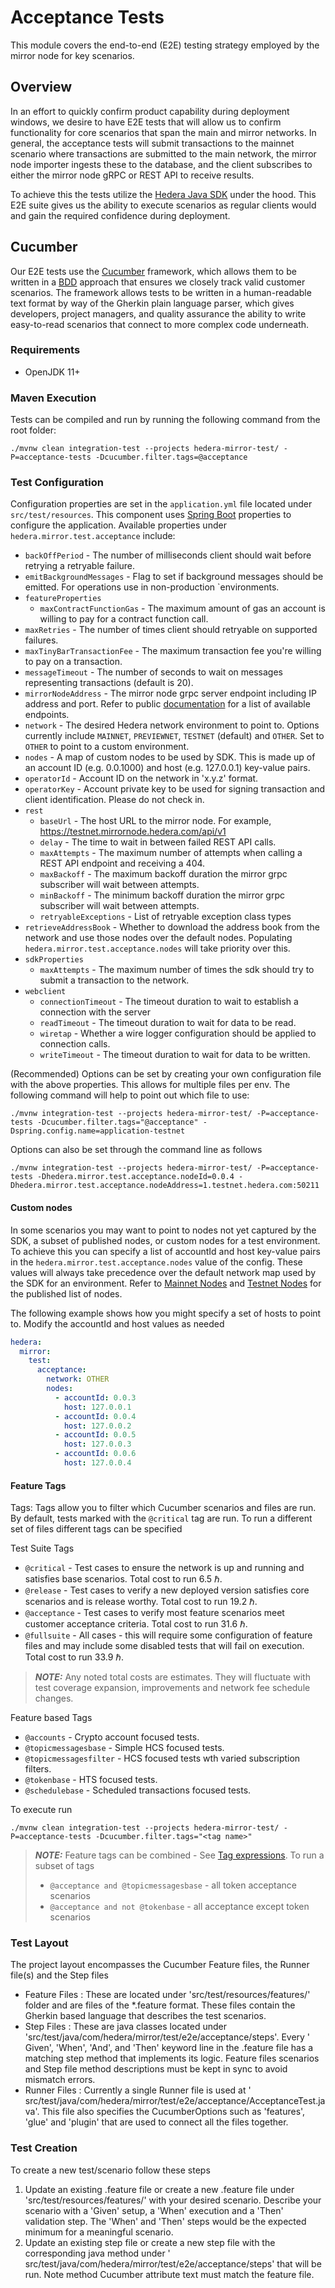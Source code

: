 # Acceptance Tests

This module covers the end-to-end (E2E) testing strategy employed by the mirror node for key scenarios.

## Overview

In an effort to quickly confirm product capability during deployment windows, we desire to have E2E tests that will
allow us to confirm functionality for core scenarios that span the main and mirror networks. In general, the acceptance
tests will submit transactions to the mainnet scenario where transactions are submitted to the main network, the mirror
node importer ingests these to the database, and the client subscribes to either the mirror node gRPC or REST API to
receive results.

To achieve this the tests utilize the [Hedera Java SDK](https://github.com/hashgraph/hedera-sdk-java) under the hood.
This E2E suite gives us the ability to execute scenarios as regular clients would and gain the required confidence
during deployment.

## Cucumber

Our E2E tests use the [Cucumber](https://cucumber.io) framework, which allows them to be written in
a [BDD](https://cucumber.io/docs/bdd/) approach that ensures we closely track valid customer scenarios. The framework
allows tests to be written in a human-readable text format by way of the Gherkin plain language parser, which gives
developers, project managers, and quality assurance the ability to write easy-to-read scenarios that connect to more
complex code underneath.

### Requirements

- OpenJDK 11+

### Maven Execution

Tests can be compiled and run by running the following command from the root folder:

`./mvnw clean integration-test --projects hedera-mirror-test/ -P=acceptance-tests -Dcucumber.filter.tags=@acceptance`

### Test Configuration

Configuration properties are set in the `application.yml` file located under `src/test/resources`. This component
uses [Spring Boot](https://spring.io/projects/spring-boot) properties to configure the application. Available properties
under `hedera.mirror.test.acceptance` include:

- `backOffPeriod` - The number of milliseconds client should wait before retrying a retryable failure.
- `emitBackgroundMessages` - Flag to set if background messages should be emitted. For operations use in non-production
  `environments.
- `featureProperties`
  - `maxContractFunctionGas` - The maximum amount of gas an account is willing to pay for a contract function call.
- `maxRetries` - The number of times client should retryable on supported failures.
- `maxTinyBarTransactionFee` - The maximum transaction fee you're willing to pay on a transaction.
- `messageTimeout` - The number of seconds to wait on messages representing transactions (default is 20).
- `mirrorNodeAddress` - The mirror node grpc server endpoint including IP address and port. Refer to
  public [documentation](https://docs.hedera.com/guides/mirrornet/hedera-mirror-node) for a list of available endpoints.
- `network` - The desired Hedera network environment to point to. Options currently include `MAINNET`, `PREVIEWNET`,
  `TESTNET` (default) and `OTHER`. Set to `OTHER` to point to a custom environment.
- `nodes` - A map of custom nodes to be used by SDK. This is made up of an account ID (e.g. 0.0.1000) and host (e.g.
  127.0.0.1) key-value pairs.
- `operatorId` - Account ID on the network in 'x.y.z' format.
- `operatorKey` - Account private key to be used for signing transaction and client identification. Please do not check
  in.
- `rest`
  - `baseUrl` - The host URL to the mirror node. For example, https://testnet.mirrornode.hedera.com/api/v1
  - `delay` - The time to wait in between failed REST API calls.
  - `maxAttempts` - The maximum number of attempts when calling a REST API endpoint and receiving a 404.
  - `maxBackoff` - The maximum backoff duration the mirror grpc subscriber will wait between attempts.
  - `minBackoff` - The minimum backoff duration the mirror grpc subscriber will wait between attempts.
  - `retryableExceptions` - List of retryable exception class types
- `retrieveAddressBook` - Whether to download the address book from the network and use those nodes over the default
  nodes. Populating `hedera.mirror.test.acceptance.nodes` will take priority over this.
- `sdkProperties`
  - `maxAttempts` - The maximum number of times the sdk should try to submit a transaction to the network.
- `webclient`
  - `connectionTimeout` - The timeout duration to wait to establish a connection with the server
  - `readTimeout` - The timeout duration to wait for data to be read.
  - `wiretap` - Whether a wire logger configuration should be applied to connection calls.
  - `writeTimeout` - The timeout duration to wait for data to be written.

(Recommended) Options can be set by creating your own configuration file with the above properties. This allows for
multiple files per env. The following command will help to point out which file to use:

`./mvnw integration-test --projects hedera-mirror-test/ -P=acceptance-tests -Dcucumber.filter.tags="@acceptance" -Dspring.config.name=application-testnet`

Options can also be set through the command line as follows

`./mvnw integration-test --projects hedera-mirror-test/ -P=acceptance-tests -Dhedera.mirror.test.acceptance.nodeId=0.0.4 -Dhedera.mirror.test.acceptance.nodeAddress=1.testnet.hedera.com:50211`

#### Custom nodes

In some scenarios you may want to point to nodes not yet captured by the SDK, a subset of published nodes, or custom
nodes for a test environment. To achieve this you can specify a list of accountId and host key-value pairs in
the `hedera.mirror.test.acceptance.nodes` value of the config. These values will always take precedence over the default
network map used by the SDK for an environment. Refer
to [Mainnet Nodes](https://docs.hedera.com/guides/mainnet/mainnet-nodes)
and [Testnet Nodes](https://docs.hedera.com/guides/testnet/testnet-nodes) for the published list of nodes.

The following example shows how you might specify a set of hosts to point to. Modify the accountId and host values as
needed

```yaml
hedera:
  mirror:
    test:
      acceptance:
        network: OTHER
        nodes:
          - accountId: 0.0.3
            host: 127.0.0.1
          - accountId: 0.0.4
            host: 127.0.0.2
          - accountId: 0.0.5
            host: 127.0.0.3
          - accountId: 0.0.6
            host: 127.0.0.4
```

#### Feature Tags

Tags: Tags allow you to filter which Cucumber scenarios and files are run. By default, tests marked with the `@critical`
tag are run. To run a different set of files different tags can be specified

Test Suite Tags

- `@critical` - Test cases to ensure the network is up and running and satisfies base scenarios. Total cost to run 6.5
  ℏ.
- `@release` - Test cases to verify a new deployed version satisfies core scenarios and is release worthy. Total cost to
  run 19.2 ℏ.
- `@acceptance` - Test cases to verify most feature scenarios meet customer acceptance criteria. Total cost to run 31.6
  ℏ.
- `@fullsuite` - All cases - this will require some configuration of feature files and may include some disabled tests
  that will fail on execution. Total cost to run 33.9 ℏ.

> **_NOTE:_** Any noted total costs are estimates.
> They will fluctuate with test coverage expansion, improvements and network fee schedule changes.

Feature based Tags

- `@accounts` - Crypto account focused tests.
- `@topicmessagesbase` - Simple HCS focused tests.
- `@topicmessagesfilter` - HCS focused tests wth varied subscription filters.
- `@tokenbase` - HTS focused tests.
- `@schedulebase` - Scheduled transactions focused tests.

To execute run

    ./mvnw clean integration-test --projects hedera-mirror-test/ -P=acceptance-tests -Dcucumber.filter.tags="<tag name>"

> **_NOTE:_** Feature tags can be combined - See [Tag expressions](https://cucumber.io/docs/cucumber/api/). To run a subset of tags
> - `@acceptance and @topicmessagesbase` - all token acceptance scenarios
> - `@acceptance and not @tokenbase` - all acceptance except token scenarios

### Test Layout

The project layout encompasses the Cucumber Feature files, the Runner file(s) and the Step files

- Feature Files : These are located under 'src/test/resources/features/' folder and are files of the \*.feature format.
  These files contain the Gherkin based language that describes the test scenarios.
- Step Files : These are java classes located under 'src/test/java/com/hedera/mirror/test/e2e/acceptance/steps'. Every '
  Given', 'When', 'And', and 'Then' keyword line in the .feature file has a matching step method that implements its
  logic. Feature files scenarios and Step file method descriptions must be kept in sync to avoid mismatch errors.
- Runner Files : Currently a single Runner file is used at '
  src/test/java/com/hedera/mirror/test/e2e/acceptance/AcceptanceTest.java'. This file also specifies the CucumberOptions
  such as 'features', 'glue' and 'plugin' that are used to connect all the files together.

### Test Creation

To create a new test/scenario follow these steps

1. Update an existing .feature file or create a new .feature file under 'src/test/resources/features/' with your desired
   scenario. Describe your scenario with a 'Given' setup, a 'When' execution and a 'Then' validation step. The 'When'
   and 'Then' steps would be the expected minimum for a meaningful scenario.
2. Update an existing step file or create a new step file with the corresponding java method under '
   src/test/java/com/hedera/mirror/test/e2e/acceptance/steps' that will be run. Note method Cucumber attribute text must
   match the feature file.
